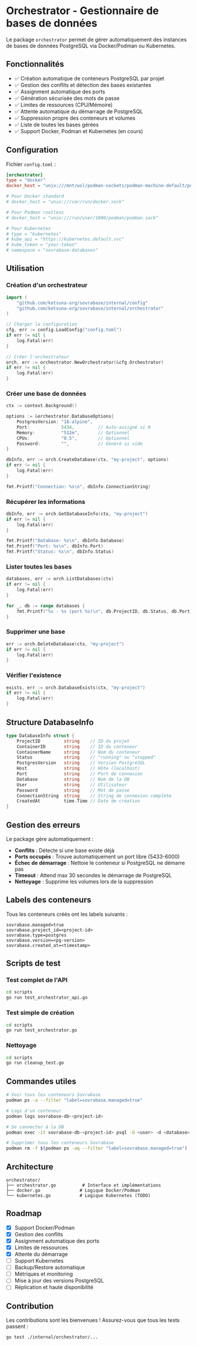 # Orchestrator - Gestionnaire de bases de données

Le package `orchestrator` permet de gérer automatiquement des instances de bases de données PostgreSQL via Docker/Podman ou Kubernetes.

## Fonctionnalités

- ✅ Création automatique de conteneurs PostgreSQL par projet
- ✅ Gestion des conflits et détection des bases existantes
- ✅ Assignment automatique des ports
- ✅ Génération sécurisée des mots de passe
- ✅ Limites de ressources (CPU/Mémoire)
- ✅ Attente automatique du démarrage de PostgreSQL
- ✅ Suppression propre des conteneurs et volumes
- ✅ Liste de toutes les bases gérées
- ✅ Support Docker, Podman et Kubernetes (en cours)

## Configuration

Fichier `config.toml` :

```toml
[orchestrator]
type = "docker"
docker_host = "unix:///mnt/wsl/podman-sockets/podman-machine-default/podman-root.sock"

# Pour Docker standard
# docker_host = "unix:///var/run/docker.sock"

# Pour Podman rootless
# docker_host = "unix:///run/user/1000/podman/podman.sock"

# Pour Kubernetes
# type = "kubernetes"
# kube_api = "https://kubernetes.default.svc"
# kube_token = "your-token"
# namespace = "sovrabase-databases"
```

## Utilisation

### Création d'un orchestrateur

```go
import (
    "github.com/ketsuna-org/sovrabase/internal/config"
    "github.com/ketsuna-org/sovrabase/internal/orchestrator"
)

// Charger la configuration
cfg, err := config.LoadConfig("config.toml")
if err != nil {
    log.Fatal(err)
}

// Créer l'orchestrateur
orch, err := orchestrator.NewOrchestrator(&cfg.Orchestrator)
if err != nil {
    log.Fatal(err)
}
```

### Créer une base de données

```go
ctx := context.Background()

options := &orchestrator.DatabaseOptions{
    PostgresVersion: "16-alpine",
    Port:            5434,         // Auto-assigné si 0
    Memory:          "512m",       // Optionnel
    CPUs:            "0.5",        // Optionnel
    Password:        "",           // Généré si vide
}

dbInfo, err := orch.CreateDatabase(ctx, "my-project", options)
if err != nil {
    log.Fatal(err)
}

fmt.Printf("Connection: %s\n", dbInfo.ConnectionString)
```

### Récupérer les informations

```go
dbInfo, err := orch.GetDatabaseInfo(ctx, "my-project")
if err != nil {
    log.Fatal(err)
}

fmt.Printf("Database: %s\n", dbInfo.Database)
fmt.Printf("Port: %s\n", dbInfo.Port)
fmt.Printf("Status: %s\n", dbInfo.Status)
```

### Lister toutes les bases

```go
databases, err := orch.ListDatabases(ctx)
if err != nil {
    log.Fatal(err)
}

for _, db := range databases {
    fmt.Printf("%s - %s (port %s)\n", db.ProjectID, db.Status, db.Port)
}
```

### Supprimer une base

```go
err := orch.DeleteDatabase(ctx, "my-project")
if err != nil {
    log.Fatal(err)
}
```

### Vérifier l'existence

```go
exists, err := orch.DatabaseExists(ctx, "my-project")
if err != nil {
    log.Fatal(err)
}
```

## Structure DatabaseInfo

```go
type DatabaseInfo struct {
    ProjectID         string    // ID du projet
    ContainerID       string    // ID du conteneur
    ContainerName     string    // Nom du conteneur
    Status            string    // "running" ou "stopped"
    PostgresVersion   string    // Version PostgreSQL
    Host              string    // Hôte (localhost)
    Port              string    // Port de connexion
    Database          string    // Nom de la DB
    User              string    // Utilisateur
    Password          string    // Mot de passe
    ConnectionString  string    // String de connexion complète
    CreatedAt         time.Time // Date de création
}
```

## Gestion des erreurs

Le package gère automatiquement :

- **Conflits** : Détecte si une base existe déjà
- **Ports occupés** : Trouve automatiquement un port libre (5433-6000)
- **Échec de démarrage** : Nettoie le conteneur si PostgreSQL ne démarre pas
- **Timeout** : Attend max 30 secondes le démarrage de PostgreSQL
- **Nettoyage** : Supprime les volumes lors de la suppression

## Labels des conteneurs

Tous les conteneurs créés ont les labels suivants :

```
sovrabase.managed=true
sovrabase.project_id=<project-id>
sovrabase.type=postgres
sovrabase.version=<pg-version>
sovrabase.created_at=<timestamp>
```

## Scripts de test

### Test complet de l'API

```bash
cd scripts
go run test_orchestrator_api.go
```

### Test simple de création

```bash
cd scripts
go run test_orchestrator.go
```

### Nettoyage

```bash
cd scripts
go run cleanup_test.go
```

## Commandes utiles

```bash
# Voir tous les conteneurs Sovrabase
podman ps -a --filter "label=sovrabase.managed=true"

# Logs d'un conteneur
podman logs sovrabase-db-<project-id>

# Se connecter à la DB
podman exec -it sovrabase-db-<project-id> psql -U <user> -d <database>

# Supprimer tous les conteneurs Sovrabase
podman rm -f $(podman ps -aq --filter "label=sovrabase.managed=true")
```

## Architecture

```
orchestrator/
├── orchestrator.go          # Interface et implémentations
├── docker.go               # Logique Docker/Podman
└── kubernetes.go           # Logique Kubernetes (TODO)
```

## Roadmap

- [x] Support Docker/Podman
- [x] Gestion des conflits
- [x] Assignment automatique des ports
- [x] Limites de ressources
- [x] Attente du démarrage
- [ ] Support Kubernetes
- [ ] Backup/Restore automatique
- [ ] Métriques et monitoring
- [ ] Mise à jour des versions PostgreSQL
- [ ] Réplication et haute disponibilité

## Contribution

Les contributions sont les bienvenues ! Assurez-vous que tous les tests passent :

```bash
go test ./internal/orchestrator/...
```
